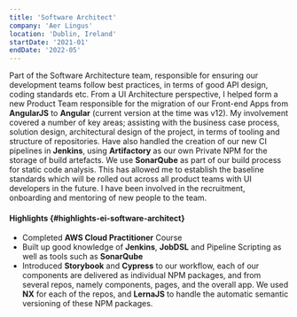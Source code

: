 ```yaml
---
title: 'Software Architect'
company: 'Aer Lingus'
location: 'Dublin, Ireland'
startDate: '2021-01'
endDate: '2022-05'
---
```


Part of the Software Architecture team, responsible for ensuring our
development teams follow best practices, in terms of good API design,
coding standards etc. From a UI Architecture perspective, I helped form a
new Product Team responsible for the migration of our Front-end Apps
from **AngularJS** to **Angular** (current version at the time was v12). My
involvement covered a number of key areas; assisting with the business
case process, solution design, architectural design of the project, in terms
of tooling and structure of repositories. Have also handled the creation of
our new CI pipelines in **Jenkins**, using **Artifactory** as our own Private NPM
for the storage of build artefacts. We use **SonarQube** as part of our build
process for static code analysis. This has allowed me to establish the
baseline standards which will be rolled out across all product teams with
UI developers in the future. I have been involved in the recruitment,
onboarding and mentoring of new people to the team.

#### Highlights {#highlights-ei-software-architect}

- Completed **AWS Cloud Practitioner** Course
- Built up good knowledge of **Jenkins**, **JobDSL** and Pipeline Scripting as
  well as tools such as **SonarQube**
- Introduced **Storybook** and **Cypress** to our workflow, each of our
  components are delivered as individual NPM packages, and from several
  repos, namely components, pages, and the overall app. We used **NX** for
  each of the repos, and **LernaJS** to handle the automatic semantic
  versioning of these NPM packages.
